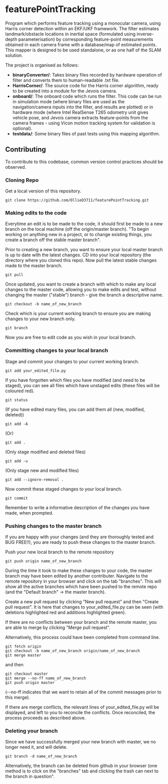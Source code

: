 # featurePointTracking
Program which performs feature tracking using a monocular camera, using Harris corner detection within an EKF/UKF framework. The filter estimates landmark/obstacle locations in inertial space (formulated using inverse-depth parameterisation) by corresponding feature-point measurements obtained in each camera frame with a database/map of estimated points. This mapper is designed to be used standalone, or as one half of the SLAM solution.

The project is organised as follows:
- **binaryConverter/**: Takes binary files recorded by hardware operation of filter and converts them to human-readable .txt file.
- **HarrisCorner/**: The source code for the Harris corner algorithm, ready to be created into a module for the Jevois camera.
- **onboard/**: The onboard code which runs the filter. This code can be run in simulation mode (where binary files are used as the navigation/camera inputs into the filter, and results are plotted) or in hardware mode (where Intel RealSense T265 odometry unit gives vehicle pose, and Jevois camera extracts feature-points from the camera frames - using Vicon motion tracking system for validation is optional).
- **testdata/**: Some binary files of past tests using this mapping algorithm.

## Contributing

To contribute to this codebase, common version control practices should be observed.

### Cloning Repo
Get a local version of this repository.
```
git clone https://github.com/OllieD3711/featurePointTracking.git
```

### Making edits to the code
Everytime an edit is to be made to the code, it should first be made to a new branch on the local machine (off the origin/master branch). "To begin working on anything new in a project, or to change existing things, you create a branch off the stable master branch".

Prior to creating a new branch, you want to ensure your local master branch is up to date with the latest changes. CD into your local repository (the directory where you cloned this repo). Now pull the latest stable changes made to the master branch.
```
git pull
```

Once updated, you want to create a branch with which to make any local changes to the master code, allowing you to make edits and test, without changing the master ("stable") branch - give the branch a descriptive name.
```
git checkout -b name_of_new_branch
```

Check which is your current working branch to ensure you are making changes to your new branch only.
```
git branch
```

Now you are free to edit code as you wish in your local branch.


### Committing changes to your local branch
Stage and commit your changes to your current working branch.
```
git add your_edited_file.py
```

If you have forgotten which files you have modified (and need to be staged), you can see all files which have unstaged edits (these files will be coloured red).
```
git status
```

(If you have edited many files, you can add them all (new, modified, deleted))
```
git add -A
```
(Or)
```
git add .
```
(Only stage modified and deleted files)
```
git add -u
```
(Only stage new and modified files)
```
git add --ignore-removal .
```

Now commit these staged changes to your local branch.
```
git commit
```
Remember to write a informative description of the changes you have made, when prompted.
 
### Pushing changes to the master branch
If you are happy with your changes (and they are thoroughly tested and BUG FREE!!), you are ready to push these changes to the master branch.

Push your new local branch to the remote repository
```
git push origin name_of_new_branch
```

During the time it took to make these changes to your code, the master branch may have been edited by another contributer. Navigate to the remote repository in your browser and click on the tab "branches". This will show all the active branches which have been pushed to the remote repo (and the "Default branch" -> the master branch).

Create a new pull request by clicking "New pull request" and then "Create pull request". It is here that changes to your_edited_file.py can be seen (with deletions highlighted red and additions highlighted green).

If there are no conflicts between your branch and the remote master, you are able to merge by clicking "Merge pull request". 

Alternatively, this process could have been completed from command line.
```
git fetch origin
git checkout -b name_of_new_branch origin/name_of_new_branch
git merge master
```
and then
```
git checkout master
git merge --no-ff name_of_new_branch
git push origin master
``` 
(--no-ff indicates that we want to retain all of the commit messages prior to this merge).

If there are merge conflicts, the relevant lines of your_edited_file.py will be displayed, and left to you to reconcile the conflicts. Once reconciled, the process proceeds as described above.

### Deleting your branch
Since we have successfully merged your new branch with master, we no longer need it, and will delete.
```
git branch -d name_of_new_branch
```

Alternatively, the branch can be deleted from github in your browser (one method is to click on the "branches" tab and clicking the trash can next to the branch in question".
